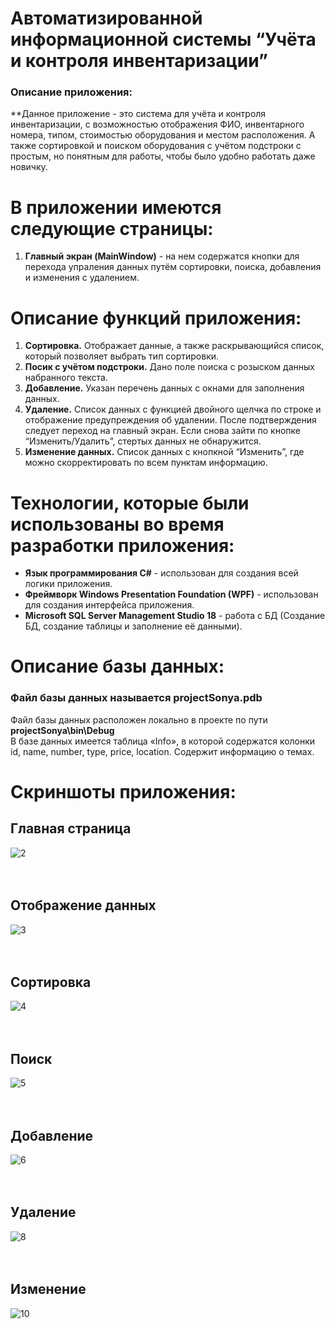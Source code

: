 # Автоматизированной информационной системы “Учёта и контроля инвентаризации”
### Описание приложения:
**Данное приложение - это система для учёта и контроля инвентаризации, с возможностью отображения ФИО, инвентарного номера, типом, стоимостью оборудования и местом расположения. А также сортировкой и поиском оборудования с учётом подстроки с простым, но понятным для работы, чтобы было удобно работать даже новичку.

# В приложении имеются следующие страницы:
1. **Главный экран (MainWindow)** - на нем содержатся кнопки для перехода упраления данных путём сортировки, поиска, добавления и изменения с удалением.

# Описание функций приложения:
1. **Сортировка.** Отображает данные, а также раскрывающийся список, который позволяет выбрать тип сортировки. 
2. **Посик с учётом подстроки.** Дано поле поиска с розыском данных набранного текста.
3. **Добавление.** Указан перечень данных с окнами для заполнения данных.
4. **Удаление.** Список данных с функцией двойного щелчка по строке и отображение предупреждения об удалении. После подтверждения следует переход на главный экран. Если снова зайти по кнопке “Изменить/Удалить”, стертых данных не обнаружится.
5. **Изменение данных.** Список данных с кнопкной “Изменить”, где можно скорректировать по всем пунктам информацию.

# Технологии, которые были использованы во время разработки приложения:
- **Язык программирования C#** - использован для создания всей логики приложения.
- **Фреймворк Windows Presentation Foundation (WPF)** - использован для создания интерфейса приложения.
- **Microsoft SQL Server Management Studio 18** - работа с БД (Создание БД, создание таблицы и заполнение её данными).

# Описание базы данных:
### Файл базы данных называется projectSonya.pdb <br/>
Файл базы данных расположен локально в проекте по пути **projectSonya\bin\Debug** </br>
В базе данных имеется таблица «Info», в которой содержатся колонки id, name, number, type, price, location. Содержит информацию о темах. <br/>

# Скриншоты приложения:
## Главная страница

![2](https://github.com/tutortchen/projectSonya/assets/116812199/427e6af3-8861-4cac-b9c0-c86e95c04511)
</br> </br> </br>

## Отображение данных

![3](https://github.com/tutortchen/projectSonya/assets/116812199/5f6495e2-dc24-4d09-b791-225e7ba9543c)
</br> </br> </br>

## Сортировка

![4](https://github.com/tutortchen/projectSonya/assets/116812199/5fa824b3-8c10-49a3-9539-33c062122820)
</br> </br> </br>

## Поиск

![5](https://github.com/tutortchen/projectSonya/assets/116812199/5ad36fdb-cc94-44c7-b1b0-28eaffe599b2)
</br> </br> </br>

## Добавление

![6](https://github.com/tutortchen/projectSonya/assets/116812199/18e904f0-4a0c-48aa-b332-5b63baa0c4ef)
</br> </br> </br>

## Удаление

![8](https://github.com/tutortchen/projectSonya/assets/116812199/ac0cf282-423f-4d6e-96fa-1f569dea04c1)
</br> </br> </br>

## Изменение
![10](https://github.com/tutortchen/projectSonya/assets/116812199/c7e57880-8fd3-447c-9734-cd3da65a6488)
</br> </br> </br>
